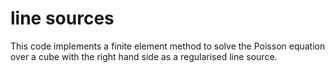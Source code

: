 # line sources

This code implements a finite element method to solve the Poisson equation over a cube with the right hand side as a regularised line source. 

